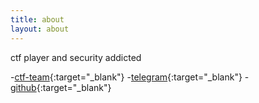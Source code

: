```yaml
---
title: about
layout: about
---
```


ctf player and security addicted

-[ctf-team](https://ctftime.org/team/33157){:target="_blank"}
-[telegram](https://t.me/thales){:target="_blank"}
-[github](https://github.com/dbaser){:target="_blank"}


